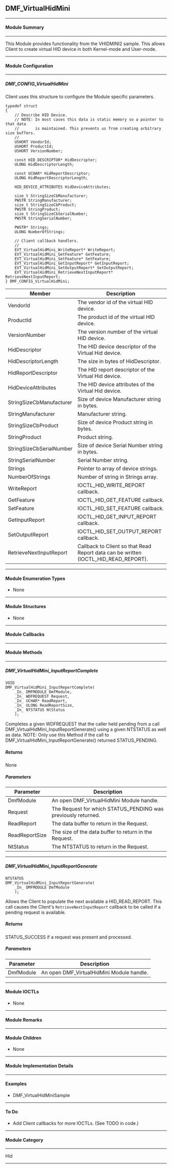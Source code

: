 ## DMF_VirtualHidMini

-----------------------------------------------------------------------------------------------------------------------------------

#### Module Summary

-----------------------------------------------------------------------------------------------------------------------------------

This Module provides functionality from the VHIDMINI2 sample. This allows Client to create virtual HID device
in both Kernel-mode and User-mode.

-----------------------------------------------------------------------------------------------------------------------------------

#### Module Configuration

-----------------------------------------------------------------------------------------------------------------------------------
##### DMF_CONFIG_VirtualHidMini
Client uses this structure to configure the Module specific parameters.

````
typedef struct
{
    // Describe HID Device.
    // NOTE: In most cases this data is static memory so a pointer to that data
    //       is maintained. This prevents us from creating arbitrary size buffers.
    //
    USHORT VendorId;
    USHORT ProductId;
    USHORT VersionNumber;

    const HID_DESCRIPTOR* HidDescriptor;
    ULONG HidDescriptorLength;

    const UCHAR* HidReportDescriptor;
    ULONG HidReportDescriptorLength;

    HID_DEVICE_ATTRIBUTES HidDeviceAttributes;

    size_t StringSizeCbManufacturer;
    PWSTR StringManufacturer;
    size_t StringSizeCbProduct;
    PWSTR StringProduct;
    size_t StringSizeCbSerialNumber;
    PWSTR StringSerialNumber;

    PWSTR* Strings;
    ULONG NumberOfStrings;

    // Client callback handlers.
    //
    EVT_VirtualHidMini_WriteReport* WriteReport;
    EVT_VirtualHidMini_GetFeature* GetFeature;
    EVT_VirtualHidMini_SetFeature* SetFeature;
    EVT_VirtualHidMini_GetInputReport* GetInputReport;
    EVT_VirtualHidMini_SetOutputReport* SetOutputReport;
    EVT_VirtualHidMini_RetrieveNextInputReport* RetrieveNextInputReport;
} DMF_CONFIG_VirtualHidMini;
````
Member | Description
----|----
VendorId | The vendor id of the virtual HID device.
ProductId | The product id of the virtual HID device.
VersionNumber | The version number of the virtual HID device.
HidDescriptor | The HID device descriptor of the Virtual Hid device.
HidDescriptorLength | The size in bytes of HidDescriptor.
HidReportDescriptor | The HID report descriptor of the Virtual Hid device.
HidDeviceAttributes | The HID device attributes of the Virtual Hid device.
StringSizeCbManufacturer | Size of device Manufacturer string in bytes.
StringManufacturer | Manufacturer string.
StringSizeCbProduct | Size of device Product string in bytes.
StringProduct | Product string.
StringSizeCbSerialNumber | Size of device Serial Number string in bytes.
StringSerialNumber | Serial Number string.
Strings | Pointer to array of device strings.
NumberOfStrings | Number of string in Strings array.
WriteReport | IOCTL_HID_WRITE_REPORT callback.
GetFeature | IOCTL_HID_GET_FEATURE callback.
SetFeature | IOCTL_HID_SET_FEATURE callback.
GetInputReport | IOCTL_HID_GET_INPUT_REPORT callback.
SetOutputReport | IOCTL_HID_SET_OUTPUT_REPORT callback.
RetrieveNextInputReport | Callback to Client so that Read Report data can be written (IOCTL_HID_READ_REPORT).

-----------------------------------------------------------------------------------------------------------------------------------

#### Module Enumeration Types

* None

-----------------------------------------------------------------------------------------------------------------------------------

#### Module Structures

* None

-----------------------------------------------------------------------------------------------------------------------------------

#### Module Callbacks

-----------------------------------------------------------------------------------------------------------------------------------

#### Module Methods

-----------------------------------------------------------------------------------------------------------------------------------

##### DMF_VirtualHidMini_InputReportComplete

````
VOID
DMF_VirtualHidMini_InputReportComplete(
    _In_ DMFMODULE DmfModule,
    _In_ WDFREQUEST Request,
    _In_ UCHAR* ReadReport,
    _In_ ULONG ReadReportSize,
    _In_ NTSTATUS NtStatus
    );
````

Completes a given WDFREQUEST that the caller held pending from a call DMF_VirtualHidMini_InputReportGenerate()
using a given NTSTATUS as well as data. NOTE: Only use this Method if the call to DMF_VirtualHidMini_InputReportGenerate() returned STATUS_PENDING.

##### Returns

None

##### Parameters
Parameter | Description
----|----
DmfModule | An open DMF_VirtualHidMini Module handle.
Request | The Request for which STATUS_PENDING was previously returned.
ReadReport | The data buffer to return in the Request.
ReadReportSize | The size of the data buffer to return in the Request.
NtStatus | The NTSTATUS to return in the Request.

-----------------------------------------------------------------------------------------------------------------------------------

##### DMF_VirtualHidMini_InputReportGenerate

````
NTSTATUS
DMF_VirtualHidMini_InputReportGenerate(
    _In_ DMFMODULE DmfModule
    );
````

Allows the Client to populate the next available a HID_READ_REPORT. This call causes the Client's `RetrieveNextInputReport` callback
to be called if a pending request is available.

##### Returns

STATUS_SUCCESS if a request was present and processed.

##### Parameters
Parameter | Description
----|----
DmfModule | An open DMF_VirtualHidMini Module handle.

-----------------------------------------------------------------------------------------------------------------------------------

#### Module IOCTLs

* None

-----------------------------------------------------------------------------------------------------------------------------------

#### Module Remarks

-----------------------------------------------------------------------------------------------------------------------------------

#### Module Children

* None

-----------------------------------------------------------------------------------------------------------------------------------

#### Module Implementation Details

-----------------------------------------------------------------------------------------------------------------------------------

#### Examples

* DMF_VirtualHidMiniSample

-----------------------------------------------------------------------------------------------------------------------------------

#### To Do

* Add Client callbacks for more IOCTLs. (See TODO in code.)

-----------------------------------------------------------------------------------------------------------------------------------
#### Module Category

-----------------------------------------------------------------------------------------------------------------------------------

Hid

-----------------------------------------------------------------------------------------------------------------------------------

